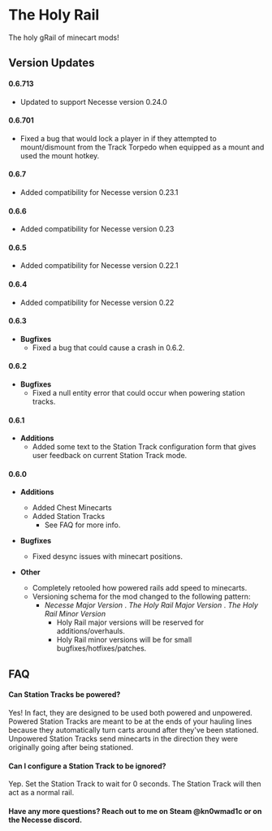 
# The Holy Rail

The holy gRail of minecart mods!

## Version Updates

#### 0.6.713
- Updated to support Necesse version 0.24.0 

#### 0.6.701
- Fixed a bug that would lock a player in if they attempted to mount/dismount from the Track Torpedo when equipped as a mount and used the mount hotkey.

#### 0.6.7
- Added compatibility for Necesse version 0.23.1

#### 0.6.6
- Added compatibility for Necesse version 0.23

#### 0.6.5
- Added compatibility for Necesse version 0.22.1

#### 0.6.4
- Added compatibility for Necesse version 0.22

#### 0.6.3
- **Bugfixes**
    - Fixed a bug that could cause a crash in 0.6.2.
    
#### 0.6.2
- **Bugfixes**
    - Fixed a null entity error that could occur when powering station tracks.
    
#### 0.6.1
- **Additions**
    - Added some text to the Station Track configuration form that gives user feedback on current Station Track mode.

#### 0.6.0
- **Additions**
    - Added Chest Minecarts
    - Added Station Tracks
        - See FAQ for more info.

- **Bugfixes**
    - Fixed desync issues with minecart positions.

- **Other**
    - Completely retooled how powered rails add speed to minecarts.
    - Versioning schema for the mod changed to the following pattern:
        - *Necesse Major Version* . *The Holy Rail Major Version* . *The Holy Rail Minor Version*
            - Holy Rail major versions will be reserved for additions/overhauls.
            - Holy Rail minor versions will be for small bugfixes/hotfixes/patches.

## FAQ

#### Can Station Tracks be powered?

Yes! In fact, they are designed to be used both powered and unpowered.  Powered Station Tracks are meant to be at the ends of your hauling lines because they automatically turn carts around after they've been stationed.  Unpowered Station Tracks send minecarts in the direction they were originally going after being stationed.

#### Can I configure a Station Track to be ignored?

Yep. Set the Station Track to wait for 0 seconds. The Station Track will then act as a normal rail.

#### Have any more questions?  Reach out to me on Steam @kn0wmad1c or on the Necesse discord.
